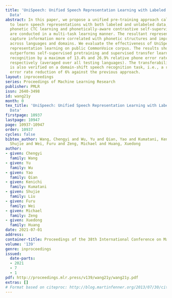 ```yaml
---
title: 'UniSpeech: Unified Speech Representation Learning with Labeled and Unlabeled
  Data'
abstract: In this paper, we propose a unified pre-training approach called UniSpeech
  to learn speech representations with both labeled and unlabeled data, in which supervised
  phonetic CTC learning and phonetically-aware contrastive self-supervised learning
  are conducted in a multi-task learning manner. The resultant representations can
  capture information more correlated with phonetic structures and improve the generalization
  across languages and domains. We evaluate the effectiveness of UniSpeech for cross-lingual
  representation learning on public CommonVoice corpus. The results show that UniSpeech
  outperforms self-supervised pretraining and supervised transfer learning for speech
  recognition by a maximum of 13.4% and 26.9% relative phone error rate reductions
  respectively (averaged over all testing languages). The transferability of UniSpeech
  is also verified on a domain-shift speech recognition task, i.e., a relative word
  error rate reduction of 6% against the previous approach.
layout: inproceedings
series: Proceedings of Machine Learning Research
publisher: PMLR
issn: 2640-3498
id: wang21y
month: 0
tex_title: 'UniSpeech: Unified Speech Representation Learning with Labeled and Unlabeled
  Data'
firstpage: 10937
lastpage: 10947
page: 10937-10947
order: 10937
cycles: false
bibtex_author: Wang, Chengyi and Wu, Yu and Qian, Yao and Kumatani, Kenichi and Liu,
  Shujie and Wei, Furu and Zeng, Michael and Huang, Xuedong
author:
- given: Chengyi
  family: Wang
- given: Yu
  family: Wu
- given: Yao
  family: Qian
- given: Kenichi
  family: Kumatani
- given: Shujie
  family: Liu
- given: Furu
  family: Wei
- given: Michael
  family: Zeng
- given: Xuedong
  family: Huang
date: 2021-07-01
address:
container-title: Proceedings of the 38th International Conference on Machine Learning
volume: '139'
genre: inproceedings
issued:
  date-parts:
  - 2021
  - 7
  - 1
pdf: http://proceedings.mlr.press/v139/wang21y/wang21y.pdf
extras: []
# Format based on citeproc: http://blog.martinfenner.org/2013/07/30/citeproc-yaml-for-bibliographies/
---
```


